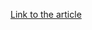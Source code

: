 [Link to the article](https://www.group-ib.com/resources/threat-research/silence_2.0.going_global.pdf)
